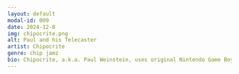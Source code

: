 ```yaml
---
layout: default
modal-id: 009
date: 2024-12-8
img: chipocrite.png
alt: Paul and his Telecaster
artist: Chipocrite
genre: chip jamz
bio: Chipocrite, a.k.a. Paul Weinstein, uses original Nintendo Game Boys, often accompanied by bass, guitar, drums and/or other lo-fi sequencers, to create complex audio masterpieces. His multifaceted but catchy compositions combine the game sounds of his childhood with modern music influences. Once an 8static mainstay (and a former member of the production team), he’s excited to return to the stage following a five-year break in performing!
---
```

